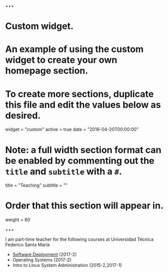 +++
# Custom widget.
# An example of using the custom widget to create your own homepage section.
# To create more sections, duplicate this file and edit the values below as desired.
widget = "custom"
active = true
date = "2016-04-20T00:00:00"

# Note: a full width section format can be enabled by commenting out the `title` and `subtitle` with a `#`.
title = "Teaching"
subtitle = ""

# Order that this section will appear in.
weight = 60

+++

I am part-time teacher for the following courses at Universidad Técnica Federico Santa María 

- [Software Deployment](https://github.com/sirspock/SDW) (2017-2) 
- Operating Systems (2017-2) 
- Intro to Linux System Administration (2015-2,2017-1)